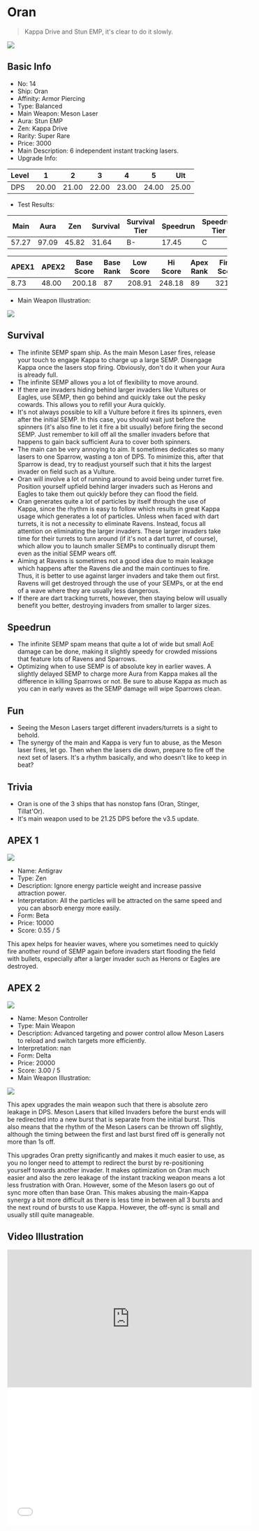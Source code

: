 # Oran

> Kappa Drive and Stun EMP, it's clear to do it slowly.

<img src="/ships/ship_14.png" style={{zoom:1}}/>

## Basic Info

- No: 14
- Ship: Oran
- Affinity: Armor Piercing
- Type: Balanced
- Main Weapon: Meson Laser
- Aura: Stun EMP
- Zen: Kappa Drive
- Rarity: Super Rare
- Price: 3000
- Main Description: 6 independent instant tracking lasers.
- Upgrade Info: 

| Level | 1 | 2 | 3 | 4 | 5 | Ult |
|--|--|--|--|--|--|--|
| DPS | 20.00 | 21.00 | 22.00 | 23.00 | 24.00 | 25.00 |

- Test Results: 

| Main | Aura | Zen | Survival | Survival Tier | Speedrun | Speedrun Tier | Fun | Fun Tier |
|--|--|--|--|--|--|--|--|--|
| 57.27 | 97.09 | 45.82 | 31.64 | B- | 17.45 | C | 24.00 | C- |

| APEX1 | APEX2 | Base Score | Base Rank | Low Score | Hi Score | Apex Rank | Final Score | FinalRank |
|--|--|--|--|--|--|--|--|--|
| 8.73 | 48.00 | 200.18 | 87 | 208.91 | 248.18 | 89 | 321.27 | 87 |

- Main Weapon Illustration:

<img src="/illustration/main_14.gif" style={{zoom:1}}/>

## Survival

- The infinite SEMP spam ship. As the main Meson Laser fires, release your touch to engage Kappa to charge up a large SEMP. Disengage Kappa once the lasers stop firing. Obviously, don't do it when your Aura is already full.
- The infinite SEMP allows you a lot of flexibility to move around.
- If there are invaders hiding behind larger invaders like Vultures or Eagles, use SEMP, then go behind and quickly take out the pesky cowards. This allows you to refill your Aura quickly.
- It's not always possible to kill a Vulture before it fires its spinners, even after the initial SEMP. In this case, you should wait just before the spinners (it's also fine to let it fire a bit usually) before firing the second SEMP. Just remember to kill off all the smaller invaders before that happens to gain back sufficient Aura to cover both spinners.
- The main can be very annoying to aim. It sometimes dedicates so many lasers to one Sparrow, wasting a ton of DPS. To minimize this, after that Sparrow is dead, try to readjust yourself such that it hits the largest invader on field such as a Vulture.
- Oran will involve a lot of running around to avoid being under turret fire. Position yourself upfield behind larger invaders such as Herons and Eagles to take them out quickly before they can flood the field.
- Oran generates quite a lot of particles by itself through the use of Kappa, since the rhythm is easy to follow which results in great Kappa usage which generates a lot of particles. Unless when faced with dart turrets, it is not a necessity to eliminate Ravens. Instead, focus all attention on eliminating the larger invaders. These larger invaders take time for their turrets to turn around (if it's not a dart turret, of course), which allow you to launch smaller SEMPs to continually disrupt them even as the initial SEMP wears off.
- Aiming at Ravens is sometimes not a good idea due to main leakage which happens after the Ravens die and the main continues to fire. Thus, it is better to use against larger invaders and take them out first. Ravens will get destroyed through the use of your SEMPs, or at the end of a wave where they are usually less dangerous.
- If there are dart tracking turrets, however, then staying below will usually benefit you better, destroying invaders from smaller to larger sizes.

## Speedrun

- The infinite SEMP spam means that quite a lot of wide but small AoE damage can be done, making it slightly speedy for crowded missions that feature lots of Ravens and Sparrows.
- Optimizing when to use SEMP is of absolute key in earlier waves. A slightly delayed SEMP to charge more Aura from Kappa makes all the difference in killing Sparrows or not. Be sure to abuse Kappa as much as you can in early waves as the SEMP damage will wipe Sparrows clean.

## Fun

- Seeing the Meson Lasers target different invaders/turrets is a sight to behold.
- The synergy of the main and Kappa is very fun to abuse, as the Meson laser fires, let go. Then when the lasers die down, prepare to fire off the next set of lasers. It's a rhythm basically, and who doesn't like to keep in beat?

## Trivia

- Oran is one of the 3 ships that has nonstop fans (Oran, Stinger, Tillat'Or).
- It's main weapon used to be 21.25 DPS before the v3.5 update.

## APEX 1

<img src="/ships/ship_14_apex_1.png" style={{zoom:1}}/>

- Name: Antigrav
- Type: Zen
- Description: Ignore energy particle weight and increase passive attraction power.
- Interpretation: All the particles will be attracted on the same speed and you can absorb energy more easily.
- Form: Beta
- Price: 10000
- Score: 0.55 / 5

This apex helps for heavier waves, where you sometimes need to quickly fire another round of SEMP again before invaders start flooding the field with bullets, especially after a larger invader such as Herons or Eagles are destroyed.

## APEX 2

<img src="/ships/ship_14_apex_2.png" style={{zoom:1}}/>

- Name: Meson Controller
- Type: Main Weapon
- Description: Advanced targeting and power control allow Meson Lasers to reload and switch targets more efficiently.
- Interpretation: nan
- Form: Delta
- Price: 20000
- Score: 3.00 / 5
- Main Weapon Illustration:

<img src="/illustration/main_14_delta.gif" style={{zoom:1}}/>

This apex upgrades the main weapon such that there is absolute zero leakage in DPS. Meson Lasers that killed Invaders before the burst ends will be redirected into a new burst that is separate from the initial burst. This also means that the rhythm of the Meson Lasers can be thrown off slightly, although the timing between the first and last burst fired off is generally not more than 1s off.

This upgrades Oran pretty significantly and makes it much easier to use, as you no longer need to attempt to redirect the burst by re-positioning yourself towards another invader. It makes optimization on Oran much easier and also the zero leakage of the instant tracking weapon means a lot less frustration with Oran. However, some of the Meson lasers go out of sync more often than base Oran. This makes abusing the main-Kappa synergy a bit more difficult as there is less time in between all 3 bursts and the next round of bursts to use Kappa. However, the off-sync is small and usually still quite manageable.

## Video Illustration

<iframe width="560" height="315" src="https://www.youtube.com/embed/ccmA77wwGyA?si=p379o8_g8WB4UEXx" title="YouTube video player" frameborder="0" allow="accelerometer; autoplay; clipboard-write; encrypted-media; gyroscope; picture-in-picture; web-share" referrerpolicy="strict-origin-when-cross-origin" allowfullscreen></iframe>

<br/>

<iframe width="560" height="315" src="//player.bilibili.com/player.html?aid=311700969&bvid=BV1zN411P7Sg&cid=1073233621&p=1&autoplay=false" scrolling="no" border="0" frameborder="no" allow="accelerometer; autoplay; clipboard-write; encrypted-media; gyroscope; picture-in-picture; web-share" framespacing="0" allowfullscreen="true"> </iframe>